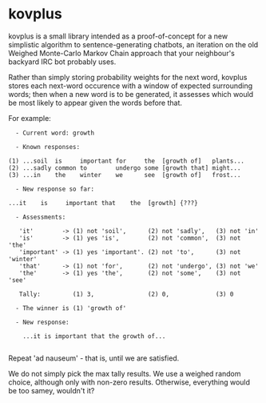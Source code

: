 # kovplus

kovplus is a small library intended as a proof-of-concept for a new
simplistic algorithm to sentence-generating chatbots, an iteration
on the old Weighed Monte-Carlo Markov Chain approach that your neighbour's
backyard IRC bot probably uses.

Rather than simply storing probability weights for the next word, kovplus
stores each next-word occurence with a window of expected surrounding words;
then when a new word is to be generated, it assesses which would be most
likely to appear given the words before that.

For example:

```
  - Current word: growth

  - Known responses:

(1) ...soil  is     important for     the  [growth of]   plants...
(2) ...sadly common to        undergo some [growth that] might...
(3) ...in    the    winter    we      see  [growth of]   frost...

  - New response so far:

...it    is     important that    the  [growth] {???}

  - Assessments:

   'it'        -> (1) not 'soil',      (2) not 'sadly',   (3) not 'in'
   'is'        -> (1) yes 'is',        (2) not 'common',  (3) not 'the'
   'important' -> (1) yes 'important'. (2) not 'to',      (3) not 'winter'
   'that'      -> (1) not 'for',       (2) not 'undergo', (3) not 'we'
   'the'       -> (1) yes 'the',       (2) not 'some',    (3) not 'see'
   
   Tally:         (1) 3,               (2) 0,             (3) 0

  - The winner is (1) 'growth of'

  - New response:

	...it is important that the growth of...
    
```

Repeat 'ad nauseum' - that is, until we are satisfied.

We do not simply pick the max tally results. We use a weighed random choice, although only
with non-zero results. Otherwise, everything would be too samey, wouldn't it?
